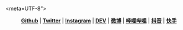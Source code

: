 <meta=UTF-8">


<p align="center">
<a href="https://github.com/machanghan"><b>Github</b></a> 
|
<a href="https://twitter.com/machanghan"><b>Twitter</b></a>
|
<a href="https://www.instagram.com/machanghan_/"><b>Instagram</b></a>
|
<a href="https://dev.to/machanghan"><b>DEV</b></a>
|
<a href="https://weibo.com/u/7773236212"><b>微博</b></a>
|
<a href="https://space.bilibili.com/1347989091"><b>哔哩哔哩</b></a>
|
<a href="https://www.douyin.com/user/MS4wLjABAAAAoXvAMlQoYrnt9ttpfGydbfcikIYRS1BTwShbQEw5VXGQYdjnbX8EMMC9Glv0pgQC"><b>抖音</b></a>
|
<a href="https://live.kuaishou.com/u/2269782485"><b>快手</b></a>
</p>

